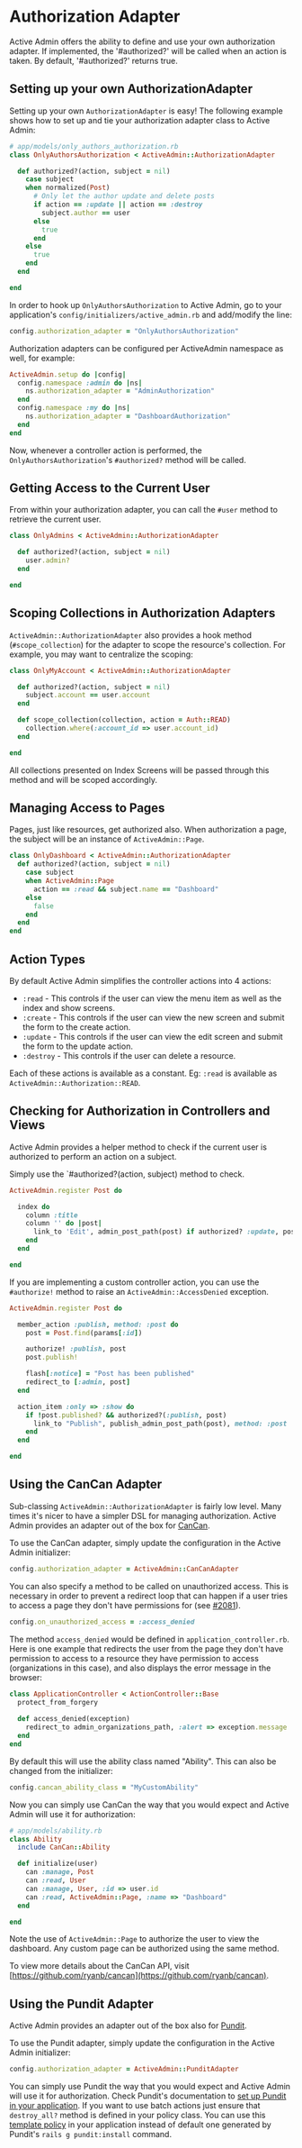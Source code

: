 # Authorization Adapter

Active Admin offers the ability to define and use your own authorization
adapter. If implemented, the '#authorized?' will be called when an action is
taken. By default, '#authorized?' returns true.

## Setting up your own AuthorizationAdapter

Setting up your own `AuthorizationAdapter` is easy! The following example shows
how to set up and tie your authorization adapter class to Active Admin:

```ruby
# app/models/only_authors_authorization.rb
class OnlyAuthorsAuthorization < ActiveAdmin::AuthorizationAdapter

  def authorized?(action, subject = nil)
    case subject
    when normalized(Post)
      # Only let the author update and delete posts
      if action == :update || action == :destroy
        subject.author == user
      else
        true
      end
    else
      true
    end
  end

end
```

In order to hook up `OnlyAuthorsAuthorization` to Active Admin, go to your
application's `config/initializers/active_admin.rb` and add/modify the line:

```ruby
config.authorization_adapter = "OnlyAuthorsAuthorization"
```

Authorization adapters can be configured per ActiveAdmin namespace as well, for example:

```ruby
ActiveAdmin.setup do |config|
  config.namespace :admin do |ns|
    ns.authorization_adapter = "AdminAuthorization"
  end
  config.namespace :my do |ns|
    ns.authorization_adapter = "DashboardAuthorization"
  end
end
```

Now, whenever a controller action is performed, the `OnlyAuthorsAuthorization`'s
`#authorized?` method will be called.

## Getting Access to the Current User

From within your authorization adapter, you can call the `#user` method to
retrieve the current user.

```ruby
class OnlyAdmins < ActiveAdmin::AuthorizationAdapter

  def authorized?(action, subject = nil)
    user.admin?
  end

end
```

## Scoping Collections in Authorization Adapters

`ActiveAdmin::AuthorizationAdapter` also provides a hook method (`#scope_collection`)
for the adapter to scope the resource's collection. For example, you may want to
centralize the scoping:

```ruby
class OnlyMyAccount < ActiveAdmin::AuthorizationAdapter

  def authorized?(action, subject = nil)
    subject.account == user.account
  end

  def scope_collection(collection, action = Auth::READ)
    collection.where(:account_id => user.account_id)
  end

end
```

All collections presented on Index Screens will be passed through this method
and will be scoped accordingly.

## Managing Access to Pages

Pages, just like resources, get authorized also. When authorization a page, the
subject will be an instance of `ActiveAdmin::Page`.

```ruby
class OnlyDashboard < ActiveAdmin::AuthorizationAdapter
  def authorized?(action, subject = nil)
    case subject
    when ActiveAdmin::Page
      action == :read && subject.name == "Dashboard"
    else
      false
    end
  end
end
```

## Action Types

By default Active Admin simplifies the controller actions into 4 actions:

  * `:read` - This controls if the user can view the menu item as well as the
    index and show screens.
  * `:create` - This controls if the user can view the new screen and submit
    the form to the create action.
  * `:update` - This controls if the user can view the edit screen and submit
    the form to the update action.
  * `:destroy` - This controls if the user can delete a resource.

Each of these actions is available as a constant. Eg: `:read` is available as
`ActiveAdmin::Authorization::READ`.


## Checking for Authorization in Controllers and Views

Active Admin provides a helper method to check if the current user is
authorized to perform an action on a subject.

Simply use the `#authorized?(action, subject) method to check.

```ruby
ActiveAdmin.register Post do

  index do
    column :title
    column '' do |post|
      link_to 'Edit', admin_post_path(post) if authorized? :update, post
    end
  end

end
```

If you are implementing a custom controller action, you can use the
`#authorize!` method to raise an `ActiveAdmin::AccessDenied` exception.

```ruby
ActiveAdmin.register Post do

  member_action :publish, method: :post do
    post = Post.find(params[:id])

    authorize! :publish, post
    post.publish!

    flash[:notice] = "Post has been published"
    redirect_to [:admin, post]
  end

  action_item :only => :show do
    if !post.published? && authorized?(:publish, post)
      link_to "Publish", publish_admin_post_path(post), method: :post
    end
  end

end
```

## Using the CanCan Adapter

Sub-classing `ActiveAdmin::AuthorizationAdapter` is fairly low level. Many times
it's nicer to have a simpler DSL for managing authorization. Active Admin
provides an adapter out of the box for [CanCan](https://github.com/ryanb/cancan).

To use the CanCan adapter, simply update the configuration in the Active Admin
initializer:

```ruby
config.authorization_adapter = ActiveAdmin::CanCanAdapter
```
    
You can also specify a method to be called on unauthorized access. This is necessary
in order to prevent a redirect loop that can happen if a user tries to access a page
they don't have permissions for (see [#2081](https://github.com/activeadmin/activeadmin/issues/2081)).
```ruby
config.on_unauthorized_access = :access_denied
```    
The method `access_denied` would be defined in `application_controller.rb`. Here is one
example that redirects the user from the page they don't have permission to
access to a resource they have permission to access (organizations in this case), and
also displays the error message in the browser:

```ruby
class ApplicationController < ActionController::Base
  protect_from_forgery
  
  def access_denied(exception)
    redirect_to admin_organizations_path, :alert => exception.message
  end
end
```

By default this will use the ability class named "Ability". This can also be
changed from the initializer:

```ruby
config.cancan_ability_class = "MyCustomAbility"
```

Now you can simply use CanCan the way that you would expect and Active Admin
will use it for authorization:

```ruby
# app/models/ability.rb
class Ability
  include CanCan::Ability

  def initialize(user)
    can :manage, Post
    can :read, User
    can :manage, User, :id => user.id
    can :read, ActiveAdmin::Page, :name => "Dashboard"
  end

end
```

Note the use of `ActiveAdmin::Page` to authorize the user to view the dashboard. Any custom page can be authorized using the same method.

To view more details about the CanCan API, visit [https://github.com/ryanb/cancan](https://github.com/ryanb/cancan).

## Using the Pundit Adapter

Active Admin provides an adapter out of the box also for [Pundit](https://github.com/elabs/pundit).

To use the Pundit adapter, simply update the configuration in the Active Admin
initializer:

```ruby
config.authorization_adapter = ActiveAdmin::PunditAdapter
```

You can simply use Pundit the way that you would expect and Active Admin will use it for authorization. Check Pundit's documentation to [set up Pundit in your application](https://github.com/elabs/pundit#installation). If you want to use batch actions just ensure that `destroy_all?` method is defined in your policy class. You can use this [template policy](https://github.com/activeadmin/activeadmin/blob/master/spec/support/templates/policies/application_policy.rb) in your application instead of default one generated by Pundit's `rails g pundit:install` command.
